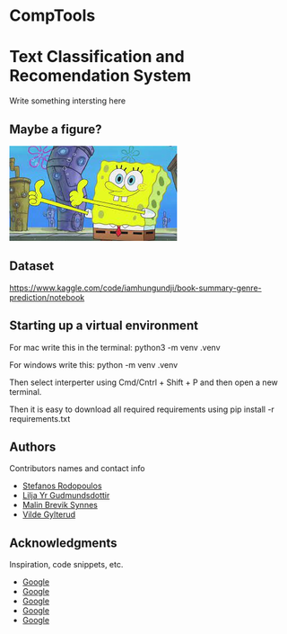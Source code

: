 # CompTools


# Text Classification and Recomendation System

Write something intersting here 

## Maybe a figure? 


![Text](https://github.com/liljayr/CompTools/blob/main/figures/yes.jpeg "I was bored")



## Dataset

https://www.kaggle.com/code/iamhungundji/book-summary-genre-prediction/notebook

## Starting up a virtual environment
For mac write this in the terminal: python3 -m venv .venv

For windows write this: python -m venv .venv

Then select interperter using Cmd/Cntrl + Shift + P and then open a new terminal.

Then it is easy to download all required requirements using pip install -r requirements.txt

## Authors

Contributors names and contact info

* [Stefanos Rodopoulos](https://gist.github.com/StefRodopCodes94)
* [Lilja Yr Gudmundsdottir](https://github.com/liljayr)
* [Malin Brevik Synnes]()
* [Vilde Gylterud](https://github.com/vildegylterud)

## Acknowledgments

Inspiration, code snippets, etc.
* [Google](https://www.google.com)
* [Google](https://www.google.com)
* [Google](https://www.google.com)
* [Google](https://www.google.com)
* [Google](https://www.google.com)
